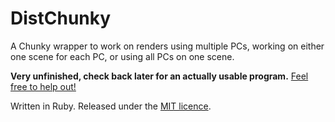 # DistChunky

A Chunky wrapper to work on renders using multiple PCs, working on either one scene for each PC, or using all PCs on one scene.

**Very unfinished, check back later for an actually usable program.** [Feel free to help out!](https://github.com/colebob9/DistChunky/pulls)

Written in Ruby. Released under the [MIT licence](https://github.com/colebob9/DistChunky/blob/master/LICENCE).
